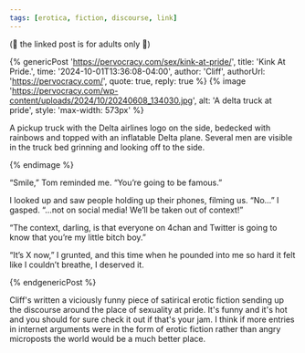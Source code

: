 ```yaml
---
tags: [erotica, fiction, discourse, link]
---
```


(🔞 the linked post is for adults only 🔞)

{% genericPost 'https://pervocracy.com/sex/kink-at-pride/',
    title: 'Kink At Pride.',
    time: '2024-10-01T13:36:08-04:00',
    author: 'Cliff',
    authorUrl: 'https://pervocracy.com/',
    quote: true,
    reply: true %}
  {% image 'https://pervocracy.com/wp-content/uploads/2024/10/20240608_134030.jpg',
      alt: 'A delta truck at pride',
      style: 'max-width: 573px' %}
    <p>A pickup truck with the Delta airlines logo on the side, bedecked with
    rainbows and topped with an inflatable Delta plane. Several men are visible
    in the truck bed grinning and looking off to the side.</p>
  {% endimage %}

  <p>“Smile,” Tom reminded me. “You’re going to be famous.”</p>

  <p>I looked up and saw people holding up their phones, filming us. “No…” I
  gasped. “…not on social media! We’ll be taken out of context!”</p>

  <p>“The context, darling, is that everyone on 4chan and Twitter is going to
  know that you’re my little bitch boy.”</p>

  <p>“It’s X now,” I grunted, and this time when he pounded into me so hard it
  felt like I couldn’t breathe, I deserved it.</p>
{% endgenericPost %}

Cliff's written a viciously funny piece of satirical erotic fiction sending up
the discourse around the place of sexuality at pride. It's funny and it's hot
and you should for sure check it out if that's your jam. I think if more entries
in internet arguments were in the form of erotic fiction rather than angry
microposts the world would be a much better place.
